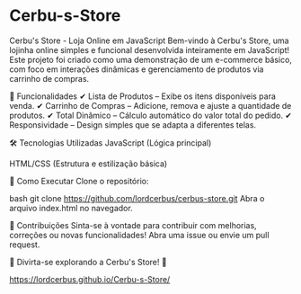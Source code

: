 # Cerbu-s-Store

Cerbu's Store - Loja Online em JavaScript
Bem-vindo à Cerbu's Store, uma lojinha online simples e funcional desenvolvida inteiramente em JavaScript! Este projeto foi criado como uma demonstração de um e-commerce básico, com foco em interações dinâmicas e gerenciamento de produtos via carrinho de compras.

🔹 Funcionalidades
✔ Lista de Produtos – Exibe os itens disponíveis para venda.
✔ Carrinho de Compras – Adicione, remova e ajuste a quantidade de produtos.
✔ Total Dinâmico – Cálculo automático do valor total do pedido.
✔ Responsividade – Design simples que se adapta a diferentes telas.

🛠 Tecnologias Utilizadas
JavaScript (Lógica principal)

HTML/CSS (Estrutura e estilização básica)

🚀 Como Executar
Clone o repositório:

bash
git clone https://github.com/lordcerbus/cerbus-store.git
Abra o arquivo index.html no navegador.

📌 Contribuições
Sinta-se à vontade para contribuir com melhorias, correções ou novas funcionalidades! Abra uma issue ou envie um pull request.

🌟 Divirta-se explorando a Cerbu's Store! 🌟

https://lordcerbus.github.io/Cerbu-s-Store/
